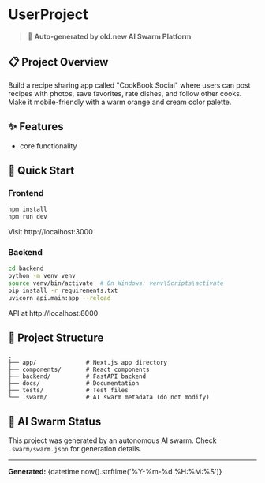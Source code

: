 # UserProject

> 🤖 **Auto-generated by old.new AI Swarm Platform**

## 📋 Project Overview

Build a recipe sharing app called "CookBook Social" where users can post recipes with photos, save favorites, rate dishes, and follow other cooks. Make it mobile-friendly with a warm orange and cream color palette.

## ✨ Features

- core functionality

## 🚀 Quick Start

### Frontend
```bash
npm install
npm run dev
```

Visit http://localhost:3000

### Backend
```bash
cd backend
python -m venv venv
source venv/bin/activate  # On Windows: venv\Scripts\activate
pip install -r requirements.txt
uvicorn api.main:app --reload
```

API at http://localhost:8000

## 📁 Project Structure

```
.
├── app/              # Next.js app directory
├── components/       # React components
├── backend/          # FastAPI backend
├── docs/             # Documentation
├── tests/            # Test files
└── .swarm/           # AI swarm metadata (do not modify)
```

## 🤖 AI Swarm Status

This project was generated by an autonomous AI swarm. Check `.swarm/swarm.json` for generation details.

---

**Generated:** {datetime.now().strftime('%Y-%m-%d %H:%M:%S')}
